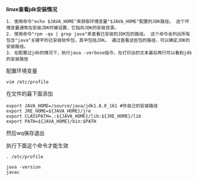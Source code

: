 **linux查看jdk安装情况**

```
1. 使用命令"echo $JAVA_HOME"来获取环境变量"$JAVA_HOME"配置的JDK路径。 这个环境变量通常在安装JDK时被设置，它指向JDK的安装目录。
2. 使用命令"rpm -qa | grep java"来查看已安装的JDK包的路径。 这个命令会列出所有包含"java"关键字的已安装软件包，其中包括JDK。 通过查看这些包的路径，可以确定JDK的安装路径。
3. 在配置过jdk的情况下，执行java -verbose指令，在打印出的文本最后两行可以看到jdk的安装路径
```
配置环境变量

```
vim /etc/profile
```

在文件的最下面添加

```
export JAVA_HOME=/source/java/jdk1.8.0_161 #你自己的安装路径
export JRE_HOME=${JAVA_HOME}/jre
export CLASSPATH=.:${JAVA_HOME}/lib:${JRE_HOME}/lib
export PATH=${JAVA_HOME}/bin:$PATH
```
然后wq保存退出

执行下面这个命令才能生效

```
. /etc/profile

java -version
javac
```
